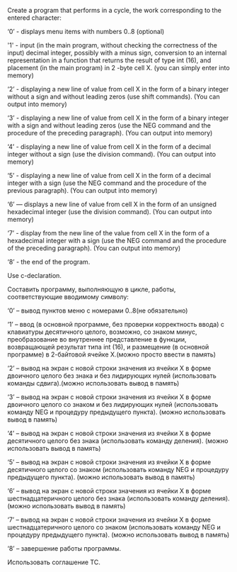 Create a program that performs in a cycle, the work corresponding to the entered character:

‘0’ - displays menu items with numbers 0..8 (optional)

'1' - input (in the main program, without checking the correctness of the input) decimal integer, possibly with a minus sign, conversion to an internal representation in a function that returns the result of type int (16), and placement (in the main program) in 2 -byte cell X. (you can simply enter into memory)

‘2’ - displaying a new line of value from cell X in the form of a binary integer without a sign and without leading zeros (use shift commands). (You can output into memory)

‘3’ - displaying a new line of value from cell X in the form of a binary integer with a sign and without leading zeros (use the NEG command and the procedure of the preceding paragraph). (You can output into memory)

‘4’ - displaying a new line of value from cell X in the form of a decimal integer without a sign (use the division command). (You can output into memory)

‘5’ - displaying a new line of value from cell X in the form of a decimal integer with a sign (use the NEG command and the procedure of the previous paragraph). (You can output into memory)

‘6’ — displays a new line of value from cell X in the form of an unsigned hexadecimal integer (use the division command). (You can output into memory)

‘7’ - display from the new line of the value from cell X in the form of a hexadecimal integer with a sign (use the NEG command and the procedure of the preceding paragraph). (You can output into memory)

‘8’ - the end of the program.

Use c-declaration.



Составить программу, выполняющую в цикле, работы, соответствующие вводимому символу:

‘0’ – вывод пунктов меню с номерами 0..8(не обязательно)

‘1’ – ввод (в основной программе, без проверки корректность ввода) с клавиатуры десятичного целого, возможно, со знаком минус, преобразование во внутреннее представление в функции, возвращающей результат типа int (16), и размещение (в основной программе) в 2-байтовой ячейке X.(можно просто ввести в память)

‘2’ – вывод на экран с новой строки значения из ячейки Х в форме двоичного целого без знака и без лидирующих нулей (использовать команды сдвига).(можно использовать вывод в память)

‘3’ – вывод на экран с новой строки значения из ячейки Х в форме двоичного целого со знаком и без лидирующих нулей (использовать команду NEG и процедуру предыдущего пункта). (можно использовать вывод в память)

‘4’ – вывод на экран с новой строки значения из ячейки Х в форме десятичного целого без знака (использовать команду деления). (можно использовать вывод в память)

‘5’ – вывод на экран с новой строки значения из ячейки Х в форме десятичного целого со знаком (использовать команду NEG и процедуру предыдущего пункта). (можно использовать вывод в память)

‘6’ – вывод на экран с новой строки значения из ячейки Х в форме шестнадцатеричного целого без знака (использовать команду деления). (можно использовать вывод в память)

‘7’ – вывод на экран с новой строки значения из ячейки Х в форме шестнадцатеричного целого со знаком (использовать команду NEG и процедуру предыдущего пункта). (можно использовать вывод в память)

‘8’ – завершение работы программы.

Использовать соглашение TC.
